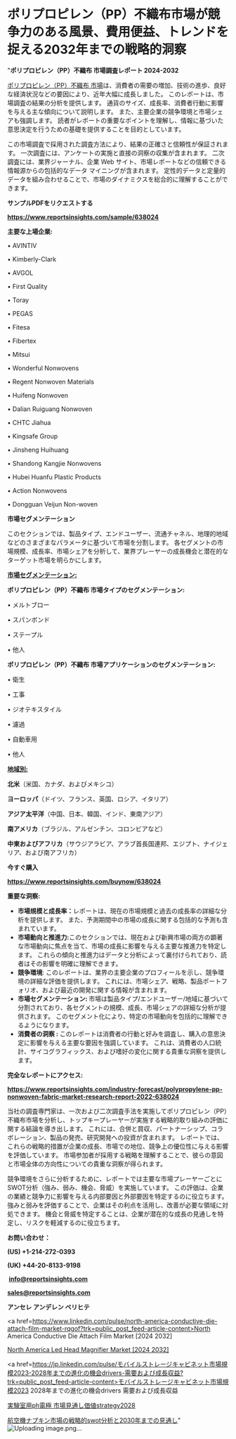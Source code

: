 # ポリプロピレン（PP）不織布市場が競争力のある風景、費用便益、トレンドを捉える2032年までの戦略的洞察

"<strong>ポリプロピレン（PP）不織布 市場調査レポート 2024-2032</strong>

<a href=https://www.reportsinsights.com/sample/638024>ポリプロピレン（PP）不織布 市場</a>は、消費者の需要の増加、技術の進歩、良好な経済状況などの要因により、近年大幅に成長しました。 このレポートは、市場調査の結果の分析を提供します。 通貨のサイズ、成長率、消費者行動に影響を与える主な傾向について説明します。 また、主要企業の競争環境と市場シェアも強調します。 読者がレポートの重要なポイントを理解し、情報に基づいた意思決定を行うための基礎を提供することを目的としています。

この市場調査で採用された調査方法により、結果の正確さと信頼性が保証されます。 一次調査には、アンケートの実施と直接の洞察の収集が含まれます。 二次調査には、業界ジャーナル、企業 Web サイト、市場レポートなどの信頼できる情報源からの包括的なデータ マイニングが含まれます。 定性的データと定量的データを組み合わせることで、市場のダイナミクスを総合的に理解することができます。

<strong><b>サンプルPDFをリクエストする</b></strong>

<a href=https://www.reportsinsights.com/sample/638024><strong><u>https://www.reportsinsights.com/sample/638024</u></strong></a>

<strong>主要な上場企業:</strong>

• AVINTIV

• Kimberly-Clark

• AVGOL

• First Quality

• Toray

• PEGAS

• Fitesa

• Fibertex

• Mitsui

• Wonderful Nonwovens

• Regent Nonwoven Materials

• Huifeng Nonwoven

• Dalian Ruiguang Nonwoven

• CHTC Jiahua

• Kingsafe Group

• Jinsheng Huihuang

• Shandong Kangjie Nonwovens

• Hubei Huanfu Plastic Products

• Action Nonwovens

• Dongguan Veijun Non-woven

<strong>市場セグメンテーション</strong>

このセクションでは、製品タイプ、エンドユーザー、流通チャネル、地理的地域などのさまざまなパラメータに基づいて市場を分割します。 各セグメントの市場規模、成長率、市場シェアを分析して、業界プレーヤーの成長機会と潜在的なターゲット市場を明らかにします。

<strong><u>市場セグメンテーション</u></strong><strong><u>:</u></strong>

<strong>ポリプロピレン（PP）不織布 市場タイプのセグメンテーション:</strong>

• メルトブロー

• スパンボンド

• ステープル

• 他人

<strong>ポリプロピレン（PP）不織布 市場アプリケーションのセグメンテーション:</strong>

• 衛生

• 工事

• ジオテキスタイル

• 濾過

• 自動車用

• 他人

<strong><u>地域別</u></strong><strong><u>:</u></strong>

<strong>北米</strong>（米国、カナダ、およびメキシコ）

<strong>ヨーロッパ</strong>（ドイツ、フランス、英国、ロシア、イタリア）

<strong>アジア太平洋</strong>（中国、日本、韓国、インド、東南アジア）

<strong>南アメリカ</strong>（ブラジル、アルゼンチン、コロンビアなど）

<strong>中東およびアフリカ</strong>（サウジアラビア、アラブ首長国連邦、エジプト、ナイジェリア、および南アフリカ）

<strong>今すぐ購入</strong>

<a href=https://www.reportsinsights.com/buynow/638024><strong><u>https://www.reportsinsights.com/buynow/638024</u></strong></a>

<strong>重要な洞察:</strong>
<ul>
  <li><strong>市場規模と成長率：</strong>レポートは、現在の市場規模と過去の成長率の詳細な分析を提供します。 また、予測期間中の市場の成長に関する包括的な予測も含まれています。</li>
  <li><strong>市場動向と推進力:</strong>このセクションでは、現在および新興市場の両方の顕著な市場動向に焦点を当て、市場の成長に影響を与える主要な推進力を特定します。 これらの傾向と推進力はデータと分析によって裏付けられており、読者はその影響を明確に理解できます。</li>
  <li><strong>競争環境</strong>: このレポートは、業界の主要企業のプロフィールを示し、競争環境の詳細な評価を提供します。 これには、市場シェア、戦略、製品ポートフォリオ、および最近の開発に関する情報が含まれます。</li>
  <li><strong>市場セグメンテーション: </strong>市場は製品タイプ/エンドユーザー/地域に基づいて分割されており、各セグメントの規模、成長、市場シェアの詳細な分析が提供されます。 このセグメント化により、特定の市場動向を包括的に理解できるようになります。</li>
  <li><strong>消費者の洞察 : </strong>このレポートは消費者の行動と好みを調査し、購入の意思決定に影響を与える主要な要因を強調しています。 これは、消費者の人口統計、サイコグラフィックス、および嗜好の変化に関する貴重な洞察を提供します。</li>
</ul>
<strong>完全なレポートにアクセス:</strong>

<a href=https://www.reportsinsights.com/industry-forecast/polypropylene-pp-nonwoven-fabric-market-research-report-2022-638024><strong><u><b>https://www.reportsinsights.com/industry-forecast/polypropylene-pp-nonwoven-fabric-market-research-report-2022-638024</b></u></strong></a>

当社の調査専門家は、一次および二次調査手法を実施してポリプロピレン（PP）不織布市場を分析し、トップキープレーヤーが実施する戦略的取り組みの評価に関する結論を導き出します。 これには、合併と買収、パートナーシップ、コラボレーション、製品の発売、研究開発への投資が含まれます。 レポートでは、これらの戦略的措置が企業の成長、市場での地位、競争上の優位性に与える影響を評価しています。 市場参加者が採用する戦略を理解することで、彼らの意図と市場全体の方向性についての貴重な洞察が得られます。

競争環境をさらに分析するために、レポートでは主要な市場プレーヤーごとにSWOT分析（強み、弱み、機会、脅威）を実施しています。 この評価は、企業の業績と競争力に影響を与える内部要因と外部要因を特定するのに役立ちます。 強みと弱みを評価することで、企業はその利点を活用し、改善が必要な領域に対処できます。 機会と脅威を特定することは、企業が潜在的な成長の見通しを特定し、リスクを軽減するのに役立ちます。

<strong>お問い合わせ：</strong>

<strong>(US) +1-214-272-0393</strong>

<strong>(UK) +44-20-8133-9198</strong>

<strong> </strong><a href=info@reportsinsights.com><strong><u>info@reportsinsights.com</u></strong></a>

<a href=sales@reportsinsights.com><strong><u>sales@reportsinsights.com</u></strong></a>

<strong>アンセレ アンデレン ベリヒテ</strong>

<a href=https://www.linkedin.com/pulse/north-america-conductive-die-attach-film-market-rqgof?trk=public_post_feed-article-content>North America Conductive Die Attach Film Market [2024 2032]</a>

<a href=https://www.linkedin.com/pulse/north-america-led-head-magnifier-market-emerging-7gq4f/>North America Led Head Magnifier Market [2024 2032]</a>

<a href=https://jp.linkedin.com/pulse/モバイルストレージキャビネット市場規模2023-2028年までの進化の機会drivers-需要および成長収益?trk=public_post_feed-article-content>モバイルストレージキャビネット市場規模2023 2028年までの進化の機会drivers 需要および成長収益</a>

<a href=https://www.linkedin.com/pulse/実験室用ph電極-市場見通し価値strategy2028-community-market-research/>実験室用ph電極 市場見通し価値strategy2028</a>

<a href=https://www.linkedin.com/pulse/航空機ナプキン市場の戦略的swot分析と2030年までの見通し-reports-insights-expert-udjaf/>航空機ナプキン市場の戦略的swot分析と2030年までの見通し</a>"
![Uploading image.png…]()
